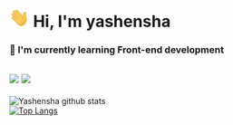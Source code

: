 # <img src="https://github.com/ABSphreak/ABSphreak/blob/master/gifs/Hi.gif" width="35px"> Hi, I'm yashensha
### 🌱 I'm currently learning Front-end development
[![](https://img.shields.io/twitter/url?color=blue&label=LinkedIn&logo=Linkedin&style=flat-square&url=https%3A%2F%2Fshields.io)](https://www.linkedin.com/in/mohammad-yashensha-52bb43222/)
[![](https://img.shields.io/twitter/url?color=green&label=WhatsApp&logo=WhatsApp&style=flat-square&url=https%3A%2F%2Fshields.io)](https://wa.me/919778236873)
---
<p> <!-- GitHub README Stats -->
  <a href="https://gitstats.me/yashensha">
    <img width="500" height="auto" align="left" alt="Yashensha github stats" 
         src="https://github-readme-stats.vercel.app/api?username=yashensha&show_icons=true&theme=algolia&count_private=true" />
   
  [![Top Langs](https://github-readme-stats.vercel.app/api/top-langs/?username=yashensha&&show_icons=true&title_color=ffffff&icon_color=bb2acf&text_color=daf7dc&bg_color=151515)](https://github.com/yashensha)
 
  </a>
